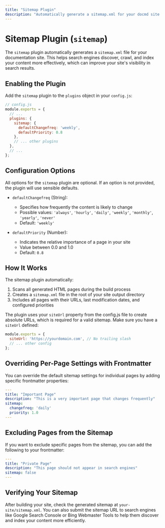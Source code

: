 ```yaml
---
title: "Sitemap Plugin"
description: "Automatically generate a sitemap.xml for your docmd site to improve search engine discoverability."
---
```


# Sitemap Plugin (`sitemap`)

The `sitemap` plugin automatically generates a `sitemap.xml` file for your documentation site. This helps search engines discover, crawl, and index your content more effectively, which can improve your site's visibility in search results.

## Enabling the Plugin

Add the `sitemap` plugin to the `plugins` object in your `config.js`:

```javascript
// config.js
module.exports = {
  // ...
  plugins: {
    sitemap: {
      defaultChangefreq: 'weekly',
      defaultPriority: 0.8
    },
    // ... other plugins
  },
  // ...
};
```

## Configuration Options

All options for the `sitemap` plugin are optional. If an option is not provided, the plugin will use sensible defaults.

* `defaultChangefreq` (String): 
  * Specifies how frequently the content is likely to change
  * Possible values: `'always'`, `'hourly'`, `'daily'`, `'weekly'`, `'monthly'`, `'yearly'`, `'never'`
  * Default: `'weekly'`
  
* `defaultPriority` (Number): 
  * Indicates the relative importance of a page in your site
  * Value between 0.0 and 1.0
  * Default: `0.8`

## How It Works

The sitemap plugin automatically:

1. Scans all generated HTML pages during the build process
2. Creates a `sitemap.xml` file in the root of your site output directory
3. Includes all pages with their URLs, last modification dates, and configured priorities

The plugin uses your `siteUrl` property from the config.js file to create absolute URLs, which is required for a valid sitemap. Make sure you have a `siteUrl` defined:

```javascript
module.exports = {
  siteUrl: 'https://yourdomain.com', // No trailing slash
  // ... other config
};
```

## Overriding Per-Page Settings with Frontmatter

You can override the default sitemap settings for individual pages by adding specific frontmatter properties:

```yaml
---
title: "Important Page"
description: "This is a very important page that changes frequently"
sitemap:
  changefreq: 'daily'
  priority: 1.0
---
```

## Excluding Pages from the Sitemap

If you want to exclude specific pages from the sitemap, you can add the following to your frontmatter:

```yaml
---
title: "Private Page"
description: "This page should not appear in search engines"
sitemap: false
---
```

## Verifying Your Sitemap

After building your site, check the generated sitemap at `your-site/sitemap.xml`. You can also submit the sitemap URL to search engines like Google Search Console or Bing Webmaster Tools to help them discover and index your content more efficiently.